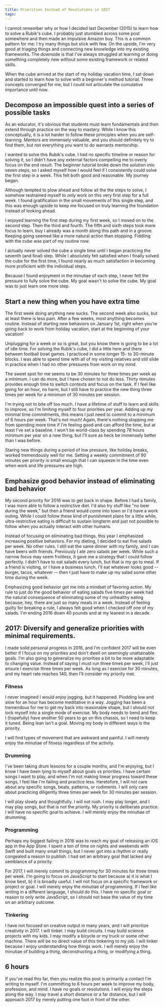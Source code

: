 ```yaml
---
title: Priorities Instead of Resolutions in 2017
tags:
---
```


I cannot remember why or how I decided last December (2015) to learn how to solve a Rubik's cube. I probably just stumbled across some post somewhere and then made an impulsive Amazon buy. This is a common pattern for me: I try many things but stick with few. On the upside, I'm very good at triaging things and connecting new knowledge into my existing frameworks. The downside is that I've always struggled at learning or doing something completely new without some existing framework or related skills.

When the cube arrived at the start of my holiday vacation time, I sat down and started to learn how to solve with a beginner's method tutorial. Three concepts converged for me, but I could not articulate the cumulative importance until now.

## Decompose an impossible quest into a series of possible tasks

As an educator, it's obvious that students must learn fundamentals and then extend through practice on the way to mastery. While I know this conceptually, it is a lot harder to follow these principles when you are self-learning. Mentors are immensely valuable, and you should definitely try to find them, but not everything you want to do warrants mentorship.

I wanted to solve this Rubik's cube. I had no specific timeline or reason for solving it, so I didn't have any external factors compelling me to overly focus on the end result. The beginner tutorial broke down the solution into seven steps, so I asked myself how I would feel if I consistently could solve the first step in a week. This felt both good and reasonable. My journey began.

Although tempted to plow ahead and follow all the the steps to solve, I somehow restrained myself to only work on this very first step for a full week. I found gratification in the small movements of this single step, and this was enough upside to keep me focused on truly learning the foundation instead of looking ahead.

I enjoyed learning the first step during my first week, so I moved on to the second step. Then the third and fourth. The fifth and sixth steps took more focus to learn, buy I already was a month along this path and in a groove. Keeping going seemed like a more natural action than stopping. Fiddling with the cube was part of my routine now.

I actually never solved the cube a single time until I began practicing the seventh (and final) step. While I absolutely felt satisfied when I finally solved the cube for the first time, I found nearly as much satisfaction in becoming more proficient with the individual steps.

Because I found enjoyment in the minutiae of each step, I never felt the pressure to fully solve the cube. My goal wasn't to solve the cube. My goal was to just learn one more step.

## Start a new thing when you have extra time

The first week doing anything new sucks. The second week also sucks, but at least there is less pain. After a few weeks, most anything becomes routine. Instead of starting new behaviors on January 1st, right when you're going back to work from holiday vacation, start at the beginning of your vacation!

Unplugging for a week or so is great, but you know there is going to be a lot of idle time. For solving the Rubik's cube, I did a little here and there between football bowl games. I practiced in some longer 15- to 30-minute blocks. I was able to spend time with all of my visiting relatives and still slide in practice when I had no other pressures from work on my mind.

The sweet spot for me seems to be 30 minutes for three times per week as a minimum. I can do more, but I have chosen to not do less. Thirty minutes provides enough time to switch contexts and focus on the task. If I feel like going for an hour, no harm, but I still have to practice the new thing three times per week for a minimum of 30 minutes per session.

I'm trying not to bite off too much. I have a lifetime of stuff to learn and skills to improve, so I'm limiting myself to four priorities per year. Adding up my minimal time commitments, this means I just need to commit to a minimum of 6 hours per week. That's not much! Again, there's nothing stopping me from spending more time if I'm feeling good and can afford the time, but at least I've set a baseline. I won't be world-class by spending 78 hours minimum per year on a new thing, but I'll sure as heck be immensely better than I was before.

Staring new things during a period of low pressure, like holiday breaks, worked tremendously well for me. Setting a weekly commitment of 90 minutes per priority is small enough that I can squeeze in the time even when work and life pressures are high.

## Emphasize good behavior instead of eliminating bad behavior

My second priority for 2016 was to get back in shape. Before I had a family, I was more able to follow a restrictive diet. I'd also try stuff like "no beer during the week," but then a friend would come into town or I'd have a work outing. While I could follow these kind of punishment plans for a little while, ultra-restrictive eating is difficult to sustain longterm and just not possible to follow when you actually interact with other humans.

Instead of focusing on eliminating bad things, this year I emphasized increasing positive behaviors. For my dieting, I decided to eat five salads per week. No other rules. I still eat the same dinner with my family, and I can have beers with friends. Previously I ate zero salads per week. While such a narrow focus may seem fruitless, it gave me a strategy that I could follow perfectly. I didn't have to eat salads every lunch, but that is my go to meal. If a friend is visiting, or I have a business lunch, I'll eat whatever looks good -- burger, tacos, whatever -- then I just have to make up my salad some other time during the week.

Emphasizing good behavior got me into a mindset of favoring action. My rule to just do the good behavior of eating salads five times per week had the natural consequence of eliminating some of my unhealthy eating because, hey, there are just so many meals in a week. Instead of feeling guilty for breaking a rule, I always felt good when I checked off one of my salads. I'm ending 2016 down 40 pounds and at my leanest in a decade.

## 2017: Diversify and generalize priorities with minimal requirements.

I made solid personal progress in 2016, and I'm confident 2017 will be even better if I focus on my priorities and don't dwell on seemingly unattainable goals. I'm also going to generalize my priorities a bit to be more adaptable to changing value. Instead of saying I must run three times per week, I'll just ensure I exercise three times per week. As long as I exercise for 30 minutes, and my heart rate reaches 140, then I'll consider my priority met.

### Fitness

I never imagined I would enjoy jogging, but it happened. Plodding low and slow for an hour has become meditative in a way. Jogging has been a tremendous for me to get my back into reasonable shape, but I should not lock myself into a single mode of exercise. My body needs to bend and flex. I (hopefully) have another 50 years to go on this chassis, so I need to keep it tuned. Being lean isn't a goal. Moving my body in different ways is the priority.

I will find types of movement that are awkward and painful. I will merely enjoy the minutiae of fitness regardless of the activity.

### Drumming

I've been taking drum lessons for a couple months, and I'm enjoying, but I know I have been lying to myself about goals vs priorities. I have certain songs I want to play, and when I'm not making linear progress toward these songs, I feel like I'm failing and practice less. Heretofore, I will not care about any specific songs, beats, patterns, or rudiments. I will only care about practicing diligently three times per week for 30 minutes per session.

I will play slowly and thoughtfully. I will not rush. I may play longer, and I may play songs, but that is not the priority. My priority is deliberate practice. I will have no specific goal to achieve. I will merely enjoy the minutiae of drumming.

### Programming

Perhaps my biggest failing in 2016 was to reach my goal of releasing an iOS app in the App Store. I spent a ton of time on nights and weekends with Swift and built many small things, but I never got into a rhythm or really congealed a reason to publish. I had set an arbitrary goal that lacked any semblance of a priority.

For 2017, I will merely commit to programming for 30 minutes for three times per week. I'm going to focus on JavaScript to start because a) it is what I know best, b) it is broadly useful. I will not focus on a specific framework or project or goal. I will merely enjoy the minutiae of programming. If I feel like writing in a different language, I should do this. I have no specific goal or reason to only write JavaScript, so I should not base the value of my time on an arbitrary outcome.

### Tinkering

I have not focused on creative output in many years, and I will prioritize creativity in 2017. I will tinker. I may build circuits. I may build science projects with my kids. I may modify a bicycle or my truck or some other machine. There will be no direct value of this tinkering to my job. I will tinker because I enjoy understanding how things work. I will merely enjoy the minutiae of building a thing, deconstructing a thing, or modifying a thing.

## 6 hours

If you've read this far, then you realize this post is primarily a contact I'm writing to myself. I'm committing to 6 hours per week to improve my body, profession, and mind. I have no goals or resolutions. I will enjoy the steps along the way. I may travel a short distance or a far distance, but I will approach 2017 by merely putting one foot in front of the other.
